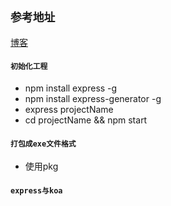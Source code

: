 ## `参考地址`  
[博客](https://zhuanlan.zhihu.com/p/51479350)
#### ``初始化工程``
* npm install express -g
* npm install express-generator -g
* express projectName
* cd projectName && npm start
#### ``打包成exe文件格式``
* 使用pkg
#### ``express与koa``
```

```